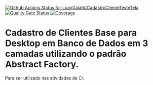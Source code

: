 [![Github Actions Status for LuanGalatti/CadastroClienteTesteTela](https://github.com/LuanGalatti/CadastroClienteTesteTela/workflows/Integra%C3%A7%C3%A3o%20continua%20de%20Java%20com%20Maven/badge.svg)](https://github.com/LuanGalatti/CadastroClienteTesteTela/actions) 
[![Quality Gate Status](https://sonarcloud.io/api/project_badges/measure?project=LuanGalatti_CadastroClienteTesteTela&metric=alert_status)](https://sonarcloud.io/summary/new_code?id=LuanGalatti_CadastroClienteTesteTela)
[![Coverage](https://sonarcloud.io/api/project_badges/measure?project=LuanGalatti_CadastroClienteTesteTela&metric=coverage)](https://sonarcloud.io/component_measures?id=LuanGalatti_CadastroClienteTesteTela&metric=coverage)

# Cadastro de Clientes Base para Desktop em Banco de Dados em 3 camadas utilizando o padrão Abstract Factory.

Para ser utilizado nas atividades de CI.